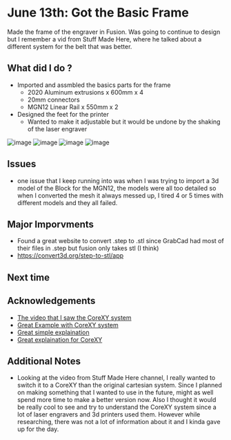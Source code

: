 # June 13th: Got the Basic Frame

Made the frame of the engraver in Fusion. Was going to continue to design but I remember a vid from Stuff Made Here, where he talked about a different system for the belt that was better. 

## What did I do ?
- Imported and assmbled the basics parts for the frame
    - 2020 Aluminum extrusions x 600mm x 4
    - 20mm connectors 
    - MGN12 Linear Rail x 550mm x 2
- Designed the feet for the printer
  - Wanted to make it adjustable but it would be undone by the shaking of the laser engraver
    
![image](https://github.com/user-attachments/assets/ba621891-1986-4aa2-a194-1a0dc5b51c6b)
![image](https://github.com/user-attachments/assets/1dbcf4ca-e226-4b9c-b5a2-e3901bdb2e69)
![image](https://github.com/user-attachments/assets/eed6efab-13df-4833-9370-6ba1d91b9f15)
![image](https://github.com/user-attachments/assets/e425e49f-2ffb-4865-bdda-49f6dacfe3fa)


## Issues 
- one issue that I keep running into was when I was trying to import a 3d model of the Block for the MGN12, the models were all too detailed so when I converted the mesh it always messed up, I tired 4 or 5 times with different models and they all failed. 

## Major Imporvments 
- Found a great website to convert .step to .stl since GrabCad had most of their files in .step but fusion only takes stl (I think)
- https://convert3d.org/step-to-stl/app

## Next time

## Acknowledgements

 - [The video that I saw the CoreXY system](https://www.youtube.com/watch?v=Gu_1S77XkiM)
 - [Great Example with CoreXY system](https://www.youtube.com/watch?v=C-9l_7XNtjI)
 - [Great simple explaination](https://www.youtube.com/watch?v=7jMiMZ3TOqM)
 - [Great explaination for CoreXY](https://www.youtube.com/watch?v=8WLZ8OesMF4)
 
## Additional Notes
- Looking at the video from Stuff Made Here channel, I really wanted to switch it to a CoreXY than the original cartesian system. Since I planned on making something that I wanted to use in the future, might as well spend more time to make a better version now. Also I thought it would be really cool to see and try to understand the CoreXY system since a lot of laser engravers and 3d printers used them. However while researching, there was not a lot of information about it and I kinda gave up for the day. 
